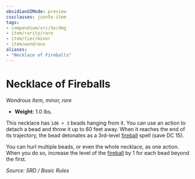 ```yaml
---
obsidianUIMode: preview
cssclasses: json5e-item
tags:
- compendium/src/5e/dmg
- item/rarity/rare
- item/tier/minor
- item/wondrous
aliases: 
- "Necklace of Fireballs"
---
```

# Necklace of Fireballs
*Wondrous Item, minor, rare*  

- **Weight**: 1.0 lbs.

This necklace has `1d6 + 3` beads hanging from it. You can use an action to detach a bead and throw it up to 60 feet away. When it reaches the end of its trajectory, the bead detonates as a 3rd-level [fireball](fireball.md) spell (save DC 15).

You can hurl multiple beads, or even the whole necklace, as one action. When you do so, increase the level of the [fireball](fireball.md) by 1 for each bead beyond the first.

*Source: SRD / Basic Rules*
